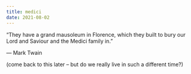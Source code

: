 ```yaml
---
title: medici
date: 2021-08-02
---
```


“They have a grand mausoleum in Florence, which they built to bury our Lord and Saviour and the Medici family in.”

— Mark Twain


(come back to this later – but do we really live in such a different time?)

